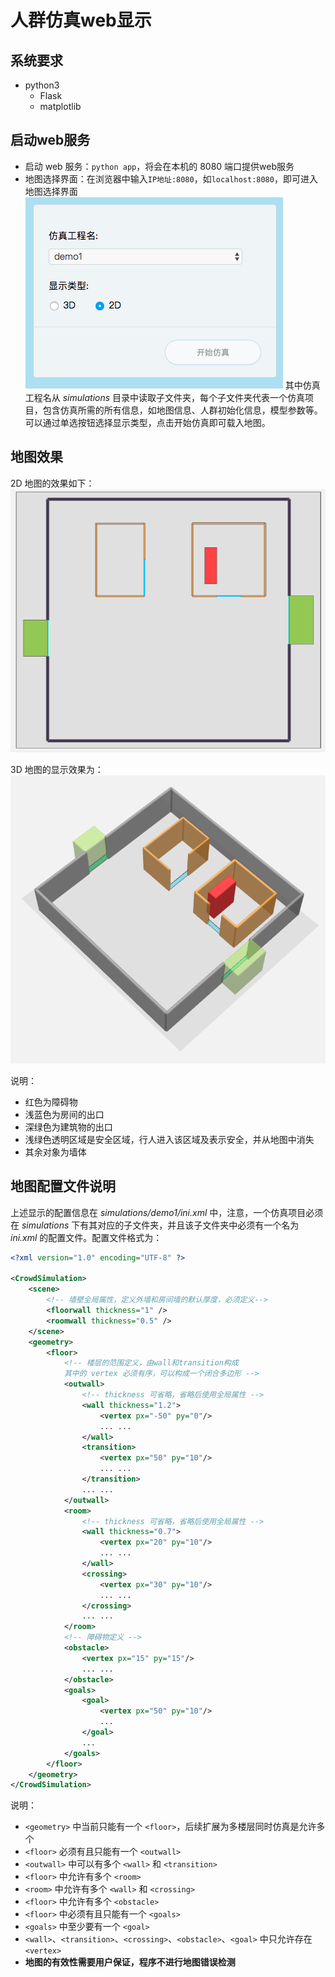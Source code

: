 # 人群仿真web显示

## 系统要求

- python3
    - Flask
    - matplotlib


## 启动web服务

- 启动 web 服务：`python app`，将会在本机的 8080 端口提供web服务
- 地图选择界面：在浏览器中输入`IP地址:8080`，如`localhost:8080`，即可进入地图选择界面
![project select](readme_imgs/project_select.png)
其中仿真工程名从 *simulations* 目录中读取子文件夹，每个子文件夹代表一个仿真项目，包含仿真所需的所有信息，如地图信息、人群初始化信息，模型参数等。可以通过单选按钮选择显示类型，点击开始仿真即可载入地图。

## 地图效果

2D 地图的效果如下：
![demo1 2d map](readme_imgs/demo1-2Dmap.png)

3D 地图的显示效果为：
![demo1 3d map](readme_imgs/demo1-3Dmap.png)

说明：

- 红色为障碍物
- 浅蓝色为房间的出口
- 深绿色为建筑物的出口
- 浅绿色透明区域是安全区域，行人进入该区域及表示安全，并从地图中消失
- 其余对象为墙体

## 地图配置文件说明

上述显示的配置信息在 *simulations/demo1/ini.xml* 中，注意，一个仿真项目必须在 *simulations* 下有其对应的子文件夹，并且该子文件夹中必须有一个名为 *ini.xml* 的配置文件。配置文件格式为：
```xml
<?xml version="1.0" encoding="UTF-8" ?>

<CrowdSimulation>
    <scene>
        <!-- 墙壁全局属性，定义外墙和房间墙的默认厚度，必须定义-->
        <floorwall thickness="1" />
        <roomwall thickness="0.5" />
    </scene>
    <geometry>
        <floor>
            <!-- 楼层的范围定义，由wall和transition构成
            其中的 vertex 必须有序，可以构成一个闭合多边形 -->
            <outwall>
                <!-- thickness 可省略，省略后使用全局属性 -->
                <wall thickness="1.2">
                    <vertex px="-50" py="0"/>
                    ... ...
                </wall>
                <transition>
                    <vertex px="50" py="10"/>
                    ... ...
                </transition>
                ... ...
            </outwall>
            <room>
                <!-- thickness 可省略，省略后使用全局属性 -->
                <wall thickness="0.7">
                    <vertex px="20" py="10"/>
                    ... ...
                </wall>
                <crossing>
                    <vertex px="30" py="10"/>
                    ... ...
                </crossing>
                ... ...
            </room>
            <!-- 障碍物定义 -->
            <obstacle>
                <vertex px="15" py="15"/>
                ... ...
            </obstacle>
            <goals>
                <goal>
                    <vertex px="50" py="10"/>
                    ...
                </goal>
                ...
            </goals>
        </floor>
    </geometry>
</CrowdSimulation>
```
说明：

- `<geometry>` 中当前只能有一个 `<floor>`，后续扩展为多楼层同时仿真是允许多个
- `<floor>` 必须有且只能有一个 `<outwall>`
- `<outwall>` 中可以有多个 `<wall>` 和 `<transition>`
- `<floor>` 中允许有多个 `<room>`
- `<room>` 中允许有多个 `<wall>` 和 `<crossing>`
- `<floor>` 中允许有多个 `<obstacle>`
- `<floor>` 中必须有且只能有一个 `<goals>`
- `<goals>` 中至少要有一个 `<goal>`
- `<wall>`、`<transition>`、`<crossing>`、`<obstacle>`、`<goal>` 中只允许存在 `<vertex>`
- **地图的有效性需要用户保证，程序不进行地图错误检测**


